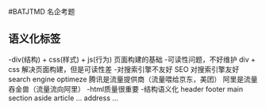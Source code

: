 #BATJTMD 名企考题

## 语义化标签
-div(结构)  + css(样式) + js(行为)   页面构建的基础
-可读性问题，不好维护
    div + css 解决页面构建，但是可读性差
-对搜索引擎不友好
    SEO 对搜索引擎友好
    search engine optimeze
    腾讯是流量提供商（流量喂给京东，美团）
    阿里是流量吞金兽（流量流向阿里）
-html质量很重要
-结构语义化
    header footer main 
    section aside article ...
    address ...